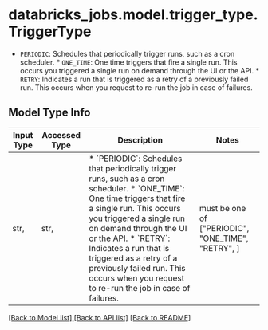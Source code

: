 # databricks_jobs.model.trigger_type.TriggerType

* `PERIODIC`: Schedules that periodically trigger runs, such as a cron scheduler. * `ONE_TIME`: One time triggers that fire a single run. This occurs you triggered a single run on demand through the UI or the API. * `RETRY`: Indicates a run that is triggered as a retry of a previously failed run. This occurs when you request to re-run the job in case of failures.

## Model Type Info
Input Type | Accessed Type | Description | Notes
------------ | ------------- | ------------- | -------------
str,  | str,  | * &#x60;PERIODIC&#x60;: Schedules that periodically trigger runs, such as a cron scheduler. * &#x60;ONE_TIME&#x60;: One time triggers that fire a single run. This occurs you triggered a single run on demand through the UI or the API. * &#x60;RETRY&#x60;: Indicates a run that is triggered as a retry of a previously failed run. This occurs when you request to re-run the job in case of failures. | must be one of ["PERIODIC", "ONE_TIME", "RETRY", ] 

[[Back to Model list]](../../README.md#documentation-for-models) [[Back to API list]](../../README.md#documentation-for-api-endpoints) [[Back to README]](../../README.md)

